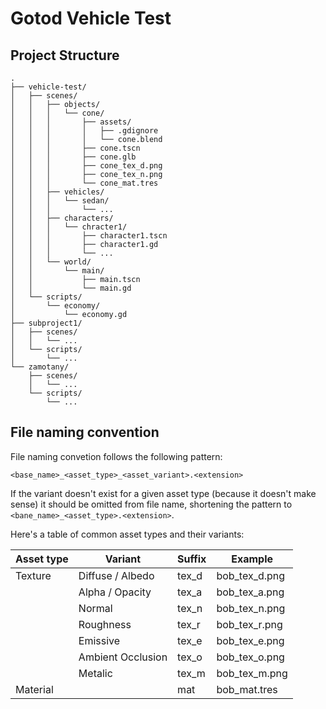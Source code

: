 # Gotod Vehicle Test

## Project Structure

```
.
├── vehicle-test/
│   ├── scenes/
│   │   ├── objects/
│   │   │   └── cone/
│   │   │       ├── assets/
│   │   │       │   ├── .gdignore
│   │   │       │   └── cone.blend
│   │   │       ├── cone.tscn
│   │   │       ├── cone.glb
│   │   │       ├── cone_tex_d.png
│   │   │       ├── cone_tex_n.png
│   │   │       └── cone_mat.tres
│   │   ├── vehicles/
│   │   │   └── sedan/
│   │   │       └── ...
│   │   ├── characters/
│   │   │   └── chracter1/
│   │   │       ├── character1.tscn
│   │   │       ├── character1.gd
│   │   │       └── ...
│   │   └── world/
│   │       └── main/
│   │           ├── main.tscn
│   │           └── main.gd
│   └── scripts/
│       └── economy/
│           └── economy.gd 
├── subproject1/
│   ├── scenes/
│   │   └── ...
│   └── scripts/
│       └── ...
└── zamotany/
    ├── scenes/
    │   └── ...
    └── scripts/
        └── ...
```

## File naming convention

File naming convetion follows the following pattern:

```
<base_name>_<asset_type>_<asset_variant>.<extension>
```

If the variant doesn't exist for a given asset type (because it doesn't make sense) it should be omitted from file name,
shortening the pattern to `<bane_name>_<asset_type>.<extension>`.

Here's a table of common asset types and their variants:

| Asset type | Variant           | Suffix | Example       |
|------------|-------------------|--------|---------------|
| Texture    | Diffuse / Albedo  | tex_d  | bob_tex_d.png |
|            | Alpha / Opacity   | tex_a  | bob_tex_a.png |
|            | Normal            | tex_n  | bob_tex_n.png |
|            | Roughness         | tex_r  | bob_tex_r.png |
|            | Emissive          | tex_e  | bob_tex_e.png |
|            | Ambient Occlusion | tex_o  | bob_tex_o.png |
|            | Metalic           | tex_m  | bob_tex_m.png |
| Material   |                   | mat    | bob_mat.tres  |
